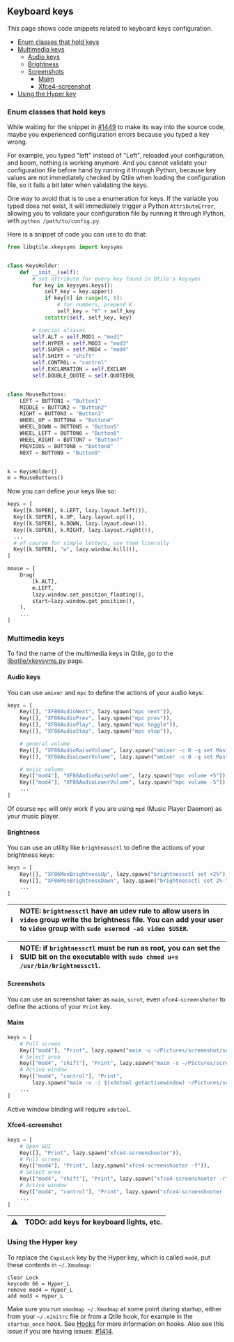 ## Keyboard keys
This page shows code snippets related to keyboard keys configuration.

- [Enum classes that hold keys](#enum-classes-that-hold-keys)
- [Multimedia keys](#multimedia-keys)
  - [Audio keys](#audio-keys)
  - [Brightness](#brightness)
  - [Screenshots](#screenshots)
    - [Maim](#maim)
    - [Xfce4-screenshot](#xfce4-screenshot)
- [Using the Hyper key](#using-the-hyper-key)

### Enum classes that hold keys
While waiting for the snippet in
[#1449](https://github.com/qtile/qtile/issues/1449)
to make its way into the source code,
maybe you experienced configuration errors
because you typed a key wrong.

For example, you typed "left" instead of "Left",
reloaded your configuration,
and boom, nothing is working anymore.
And you cannot validate your configuration file before hand
by running it through Python,
because key values are not immediately checked by Qtile
when loading the configuration file, so it fails a bit later
when validating the keys.

One way to avoid that is to use a enumeration for keys.
If the variable you typed does not exist,
it will immediately trigger a Python `AttributeError`,
allowing you to validate your configuration file
by running it through Python, with `python /path/to/config.py`.

Here is a snippet of code you can use to do that:

```python
from libqtile.xkeysyms import keysyms


class KeysHolder:
    def __init__(self):
        # set attribute for every key found in Qtile's keysyms
        for key in keysyms.keys():
            self_key = key.upper()
            if key[0] in range(0, 9):
                # for numbers, prepend K
                self_key = "K" + self_key
            setattr(self, self_key, key)

        # special aliases
        self.ALT = self.MOD1 = "mod1"
        self.HYPER = self.MOD3 = "mod3"
        self.SUPER = self.MOD4 = "mod4"
        self.SHIFT = "shift"
        self.CONTROL = "control"
        self.EXCLAMATION = self.EXCLAM
        self.DOUBLE_QUOTE = self.QUOTEDBL


class MouseButtons:
    LEFT = BUTTON1 = "Button1"
    MIDDLE = BUTTON2 = "Button2"
    RIGHT = BUTTON3 = "Button3"
    WHEEL_UP = BUTTON4 = "Button4"
    WHEEL_DOWN = BUTTON5 = "Button5"
    WHEEL_LEFT = BUTTON6 = "Button6"
    WHEEL_RIGHT = BUTTON7 = "Button7"
    PREVIOUS = BUTTON8 = "Button8"
    NEXT = BUTTON9 = "Button9"


k = KeysHolder()
m = MouseButtons()
```

Now you can define your keys like so:

```python
keys = [
  Key([k.SUPER], k.LEFT, lazy.layout.left()),
  Key([k.SUPER], k.UP, lazy.layout.up()),
  Key([k.SUPER], k.DOWN, lazy.layout.down()),
  Key([k.SUPER], k.RIGHT, lazy.layout.right()),
  ...
  # of course for simple letters, use them literally
  Key([k.SUPER], "w", lazy.window.kill()),
]

mouse = [
    Drag(
        [k.ALT],
        m.LEFT,
        lazy.window.set_position_floating(),
        start=lazy.window.get_position(),
    ),
    ...
]
```

### Multimedia keys
To find the name of the multimedia keys in Qtile, go to the
[libqtile/xkeysyms.py](https://github.com/qtile/qtile/blob/master/libqtile/xkeysyms.py)
page.

#### Audio keys
You can use `amixer` and `mpc` to define the actions of your audio keys:

```python
keys = [
    Key([], "XF86AudioNext", lazy.spawn("mpc next")),
    Key([], "XF86AudioPrev", lazy.spawn("mpc prev")),
    Key([], "XF86AudioPlay", lazy.spawn("mpc toggle")),
    Key([], "XF86AudioStop", lazy.spawn("mpc stop")),

    # general volume
    Key([], "XF86AudioRaiseVolume", lazy.spawn("amixer -c 0 -q set Master 2dB+")),
    Key([], "XF86AudioLowerVolume", lazy.spawn("amixer -c 0 -q set Master 2dB-")),

    # music volume
    Key(["mod4"], "XF86AudioRaiseVolume", lazy.spawn("mpc volume +5")),
    Key(["mod4"], "XF86AudioLowerVolume", lazy.spawn("mpc volume -5")),
    ...
]
```

Of course `mpc` will only work if you are using `mpd` (Music Player Daemon)
as your music player.

#### Brightness
You can use an utility like `brightnessctl` to define the actions of your brightness keys:
```python
keys = [
    Key([], "XF86MonBrightnessUp", lazy.spawn("brightnessctl set +2%")),
    Key([], "XF86MonBrightnessDown", lazy.spawn("brightnessctl set 2%-")),
    ...
]
```

:information_source: | NOTE: `brightnessctl` have an udev rule to allow users in `video` group write the brightness file. You can add your user to `video` group with `sudo usermod -aG video $USER`.
---: | :---

:information_source: | NOTE: if `brightnessctl` must be run as root, you can set the SUID bit on the executable with `sudo chmod u+s /usr/bin/brightnessctl`.
---: | :---

#### Screenshots
You can use an screenshot taker as `maim`, `scrot`, even `xfce4-screenshoter` to define the actions of your `Print` key.

#### Maim
```python
keys = [
    # Full screen
    Key(["mod4"], "Print", lazy.spawn("maim -u ~/Pictures/screenshot/screen_$(date +%Y-%m-%d-%T).png")),
    # Select area
    Key(["mod4", "shift"], "Print", lazy.spawn("maim -s ~/Pictures/screenshot/area_$(date +%Y-%m-%d-%T).png")),
    # Active window
    Key(["mod4", "control"], "Print",
        lazy.spawn("maim -u -i $(xdotool getactivewindow) ~/Pictures/screenshot/window_$(date +%Y-%m-%d-%T).png")),
    ...
]
```

Active window binding will require `xdotool`.

#### Xfce4-screenshot
```python
keys = [
    # Open GUI
    Key([], "Print", lazy.spawn("xfce4-screenshooter")),
    # Full screen
    Key(["mod4"], "Print", lazy.spawn("xfce4-screenshooter -f")),
    # Select area
    Key(["mod4", "shift"], "Print", lazy.spawn("xfce4-screenshooter -r")),
    # Active window
    Key(["mod4", "control"], "Print", lazy.spawn("xfce4-screenshooter -w")),
    ...
]
```

:warning: | TODO: add keys for keyboard lights, etc.
---: | :----

### Using the Hyper key
To replace the `CapsLock` key by the Hyper key,
which is called `mod4`, put these contents in `~/.Xmodmap`:

```
clear Lock
keycode 66 = Hyper_L
remove mod4 = Hyper_L
add mod3 = Hyper_L
```

Make sure you run `xmodmap ~/.Xmodmap` at some point during startup,
either from your `~/.xinitrc` file or from a Qtile hook,
for example in the `startup_once` hook.
See [Hooks](http://docs.qtile.org/en/latest/manual/ref/hooks.html)
for more information on hooks.
Also see this issue if you are having issues:
[#1414](https://github.com/qtile/qtile/issues/1414).

